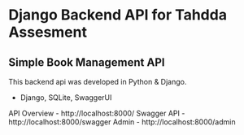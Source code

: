 # Django Backend API for Tahdda Assesment

## Simple Book Management API

This backend api was developed in Python & Django.

-   Django, SQLite, SwaggerUI

API Overview - http://localhost:8000/
Swagger API - http://localhost:8000/swagger
Admin - http://localhost:8000/admin
